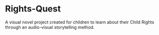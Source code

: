 # Rights-Quest
A visual novel project created for children to learn about their Child Rights through an audio-visual storytelling method.
